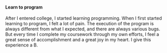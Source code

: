 #### Learn to program
After I entered college, I started learning programming.
When I first started learning to program, I felt a lot of pain. The execution of the program is always different from what I expected, and there are always various bugs.
But every time I complete my coursework through my own efforts, I feel a great sense of accomplishment and a great joy in my heart.
I give this experience a B.